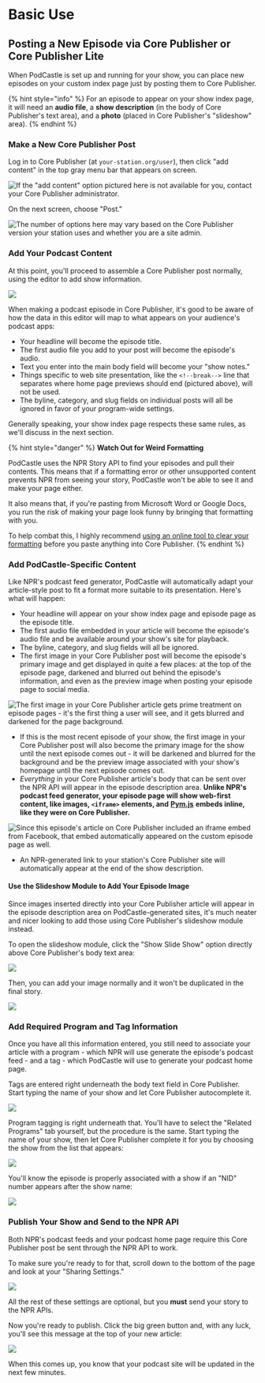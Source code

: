 # Basic Use

## Posting a New Episode via Core Publisher or Core Publisher Lite

When PodCastle is set up and running for your show, you can place new episodes on your custom index page just by posting them to Core Publisher. 

{% hint style="info" %}
 For an episode to appear on your show index page, it will need an **audio file**, a **show description** \(in the body of Core Publisher's text area\), and a **photo** \(placed in Core Publisher's "slideshow" area\).
{% endhint %}

### Make a New Core Publisher Post

Log in to Core Publisher \(at `your-station.org/user`\), then click "add content" in the top gray menu bar that appears on screen. 

![If the &quot;add content&quot; option pictured here is not available for you, contact your Core Publisher administrator.](.gitbook/assets/image%20%281%29.png)

On the next screen, choose "Post."

![The number of options here may vary based on the Core Publisher version your station uses and whether you are a site admin.](.gitbook/assets/image%20%288%29.png)

### Add Your Podcast Content

At this point, you'll proceed to assemble a Core Publisher post normally, using the editor to add show information. 

![](.gitbook/assets/image%20%289%29.png)

When making a podcast episode in Core Publisher, it's good to be aware of how the data in this editor will map to what appears on your audience's podcast apps:

* Your headline will become the episode title.
* The first audio file you add to your post will become the episode's audio.
* Text you enter into the main body field will become your "show notes."
* Things specific to web site presentation, like the `<!--break-->` line that separates where home page previews should end \(pictured above\), will not be used.
* The byline, category, and slug fields on individual posts will all be ignored in favor of your program-wide settings.

Generally speaking, your show index page respects these same rules, as we'll discuss in the next section. 

{% hint style="danger" %}
**Watch Out for Weird Formatting**

PodCastle uses the NPR Story API to find your episodes and pull their contents. This means that if a formatting error or other unsupported content prevents NPR from seeing your story, PodCastle won't be able to see it and make your page either.

It also means that, if you're pasting from Microsoft Word or Google Docs, you run the risk of making your page look funny by bringing that formatting with you.

To help combat this, I highly recommend [using an online tool to clear your formatting](http://apps.kbia.org/workingatkbia/videos/05-microsoft-word-to-core-publisher/) before you paste anything into Core Publisher.
{% endhint %}

### Add PodCastle-Specific Content

Like NPR's podcast feed generator, PodCastle will automatically adapt your article-style post to fit a format more suitable to its presentation. Here's what will happen:

* Your headline will appear on your show index page and episode page as the episode title.
* The first audio file embedded in your article will become the episode's audio file and be available around your show's site for playback.
* The byline, category, and slug fields will all be ignored. 
* The first image in your Core Publisher post will become the episode's primary image and get displayed in quite a few places: at the top of the episode page, darkened and blurred out behind the episode's information, and even as the preview image when posting your episode page to social media.

![The first image in your Core Publisher article gets prime treatment on episode pages - it&apos;s the first thing a user will see, and it gets blurred and darkened for the page background.](.gitbook/assets/image%20%285%29.png)

* If this is the most recent episode of your show, the first image in your Core Publisher post will also become the primary image for the show until the next episode comes out - it will be darkened and blurred for the background and be the preview image associated with your show's homepage until the next episode comes out.
* _Everything_ in your Core Publisher article's body that can be sent over the NPR API will appear in the episode description area. **Unlike NPR's podcast feed generator, your episode page will show web-first content, like images, `<iframe>` elements, and** [**Pym.js**](http://blog.apps.npr.org/pym.js/) **embeds inline, like they were on Core Publisher.**

![Since this episode&apos;s article on Core Publisher included an iframe embed from Facebook, that embed automatically appeared on the custom episode page as well.](.gitbook/assets/image%20%287%29.png)

* An NPR-generated link to your station's Core Publisher site will automatically appear at the end of the show description.

#### Use the Slideshow Module to Add Your Episode Image

Since images inserted directly into your Core Publisher article will appear in the episode description area on PodCastle-generated sites, it's much neater and nicer looking to add those using Core Publisher's slideshow module instead. 

To open the slideshow module, click the "Show Slide Show" option directly above Core Publisher's body text area: 

![](.gitbook/assets/image%20%2812%29.png)

Then, you can add your image normally and it won't be duplicated in the final story.

![](.gitbook/assets/image%20%282%29.png)

### Add Required Program and Tag Information

Once you have all this information entered, you still need to associate your article with a program - which NPR will use generate the episode's podcast feed - and a tag - which PodCastle will use to generate your podcast home page.

Tags are entered right underneath the body text field in Core Publisher. Start typing the name of your show and let Core Publisher autocomplete it. 

![](.gitbook/assets/image%20%2810%29.png)

Program tagging is right underneath that. You'll have to select the "Related Programs" tab yourself, but the procedure is the same. Start typing the name of your show, then let Core Publisher complete it for you by choosing the show from the list that appears: 

![](.gitbook/assets/image%20%283%29.png)

You'll know the episode is properly associated with a show if an "NID" number appears after the show name:

![](.gitbook/assets/image%20%2815%29.png)

### Publish Your Show and Send to the NPR API

Both NPR's podcast feeds and your podcast home page require this Core Publisher post be sent through the NPR API to work. 

To make sure you're ready to for that, scroll down to the bottom of the page and look at your "Sharing Settings."

![](.gitbook/assets/image.png)

All the rest of these settings are optional, but you **must** send your story to the NPR APIs.

Now you're ready to publish. Click the big green button and, with any luck, you'll see this message at the top of your new article:

![](.gitbook/assets/image%20%2811%29.png)

When this comes up, you know that your podcast site will be updated in the next few minutes.

